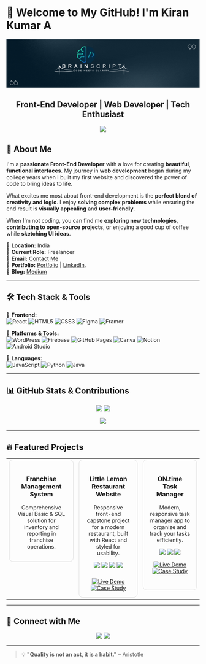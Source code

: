 # 🚀 Welcome to My GitHub! I'm Kiran Kumar A
![Brain Script](github%20profile/Brain%20script.gif)

<h2 align="center">Front-End Developer | Web Developer | Tech Enthusiast</h2>

<p align="center">
  <img src="https://readme-typing-svg.herokuapp.com?font=Fira+Code&pause=1000&color=36BCF7&width=435&lines=Passionate+about;Software+and+Web+Development;Building+Practical+Tech+Solutions;Aspiring+Front-End+Specialist;Always+Learning+%26+Growing" />
</p>

## 🌟 About Me

I'm a <b>passionate Front-End Developer</b> with a love for creating <b>beautiful</b>, <b>functional interfaces</b>. My journey in <b>web development</b> began during my college years when I built my first website and discovered the power of code to bring ideas to life.

What excites me most about front-end development is the <b>perfect blend of creativity and logic</b>. I enjoy <b>solving complex problems</b> while ensuring the end result is <b>visually appealing</b> and <b>user-friendly</b>.

When I'm not coding, you can find me <b>exploring new technologies</b>, <b>contributing to open-source projects</b>, or enjoying a good cup of coffee while <b>sketching UI ideas</b>.

📍 <b>Location:</b> India  
💼 <b>Current Role:</b> Freelancer  
📧 <b>Email:</b> [Contact Me](mailto:kirankumar21200211@gmail.com)  
🔗 <b>Portfolio:</b> [Portfolio](https://kirankumarwq.github.io/kirankumarwq/) | [LinkedIn](https://linkedin.com/in/KiranKumar21).  
📣 <b>Blog:</b> [Medium](https://medium.com/@Kiran-Kumar)

---

## 🛠️ Tech Stack & Tools

🔹 **Frontend:**  
![React](https://img.shields.io/badge/React-61DAFB?style=flat&logo=react&logoColor=black)
![HTML5](https://img.shields.io/badge/HTML5-E34F26?style=flat&logo=html5&logoColor=white)
![CSS3](https://img.shields.io/badge/CSS3-1572B6?style=flat&logo=css3&logoColor=white)
![Figma](https://img.shields.io/badge/Figma-F24E1E?style=flat&logo=figma&logoColor=white)
![Framer](https://img.shields.io/badge/Framer-black?style=flat&logo=framer&logoColor=blue)

🔹 **Platforms & Tools:**  
![WordPress](https://img.shields.io/badge/WordPress-21759B?style=flat&logo=wordpress&logoColor=white)
![Firebase](https://img.shields.io/badge/Firebase-FFCA28?style=flat&logo=firebase&logoColor=black)
![GitHub Pages](https://img.shields.io/badge/GitHub%20Pages-121013?style=flat&logo=github&logoColor=white)
![Canva](https://img.shields.io/badge/Canva-00C4CC?style=flat&logo=canva&logoColor=white)
![Notion](https://img.shields.io/badge/Notion-000000?style=flat&logo=notion&logoColor=white)
![Android Studio](https://img.shields.io/badge/Android%20Studio-3DDC84?style=flat&logo=android-studio&logoColor=white)

🔹 **Languages:**  
![JavaScript](https://img.shields.io/badge/JavaScript-323330?style=flat&logo=javascript&logoColor=F7DF1E)
![Python](https://img.shields.io/badge/Python-3670A0?style=flat&logo=python&logoColor=ffdd54)
![Java](https://img.shields.io/badge/Java-ED8B00?style=flat&logo=openjdk&logoColor=white)

---

## 📊 GitHub Stats & Contributions

<p align="center">
  <img src="https://github-readme-stats.vercel.app/api?username=Kirankumarwq&show_icons=true&theme=nightowl" width="48%" />
  <img src="https://github-readme-streak-stats.herokuapp.com/?user=Kirankumarwq&theme=nightowl" width="48%" />
</p>
<p align="center">
  <img src="https://github-readme-stats.vercel.app/api/top-langs/?username=Kirankumarwq&layout=compact&theme=nightowl" width="48%" />
</p>

---

## 🔥 Featured Projects
<!-- CARD LAYOUT USING HTML TABLE FOR BEST GITHUB RENDERING -->
<p align="center">
  <table>
    <tr>
      <!-- Card 1 -->
      <td width="320px" valign="top">
        <div align="center" style="border: 1px solid #ddd; border-radius: 10px; padding: 16px; position: relative;">
                    <h3>Franchise Management System</h3>
          <p>Comprehensive Visual Basic & SQL solution for inventory and reporting in franchise operations.</p>
        </div>
      </td>
      <!-- Card 2 -->
      <td width="320px" valign="top">
        <div align="center" style="border: 1px solid #ddd; border-radius: 10px; padding: 16px; position: relative;">
          <h3>Little Lemon Restaurant Website</h3>
          <p>Responsive front-end capstone project for a modern restaurant, built with React and styled for usability.</p>
          <p>
            <img src="https://img.shields.io/badge/React-61DAFB?style=flat&logo=react&logoColor=black" />
            <img src="https://img.shields.io/badge/CSS3-1572B6?style=flat&logo=css3&logoColor=white" />
            <img src="https://img.shields.io/badge/JavaScript-323330?style=flat&logo=javascript&logoColor=F7DF1E" />
            <img src="https://img.shields.io/badge/HTML5-E34F26?style=flat&logo=html5&logoColor=white" />
          </p>
          <div style="margin-top: 24px;">
            <a href="https://kirankumarwq.github.io/Little_Lemon_website/">
              <img src="https://img.shields.io/badge/Live%20Demo-%232d72fc?style=for-the-badge&logo=firefox-browser&logoColor=white"  alt="Live Demo"/>
            </a><br>
            <a href="https://github.com/kirankumarwq/Little_Lemon_website">
              <img src="https://img.shields.io/badge/Case%20Study-%23e1e4e8?style=for-the-badge&logo=read-the-docs&logoColor=black" alt="Case Study"/>
            </a>
          </div>
        </div>
      </td>
      <!-- Card 3 -->
      <td width="320px" valign="top">
        <div align="center" style="border: 1px solid #ddd; border-radius: 10px; padding: 16px; position: relative;">
          <h3>ON.time Task Manager</h3>
          <p>Modern, responsive task manager app to organize and track your tasks efficiently.</p>
          <p>
            <img src="https://img.shields.io/badge/JavaScript-323330?style=flat&logo=javascript&logoColor=F7DF1E" />
            <img src="https://img.shields.io/badge/CSS3-1572B6?style=flat&logo=css3&logoColor=white" />
            <img src="https://img.shields.io/badge/HTML5-E34F26?style=flat&logo=html5&logoColor=white" />
          </p>
          <div style="margin-bottom: 24px;">
            <a href="https://kirankumarwq.github.io/On-Time/">
              <img src="https://img.shields.io/badge/Live%20Demo-%232d72fc?style=for-the-badge&logo=firefox-browser&logoColor=white"  alt="Live Demo"/>
            </a><br>
            <a href="https://github.com/kirankumarwq/On-Time">
              <img src="https://img.shields.io/badge/Case%20Study-%23e1e4e8?style=for-the-badge&logo=read-the-docs&logoColor=black"  alt="Case Study"/>
            </a>
          </div>
        </div>
      </td>
    </tr>
  </table>
</p>

---

## 🤝 Connect with Me

<p align="center">
  <a href="https://linkedin.com/in/KiranKumar21"><img src="https://img.shields.io/badge/LinkedIn-Connect-blue?style=for-the-badge&logo=linkedin"></a>
  <a href="https://github.com/kirankumarwq"><img src="https://img.shields.io/badge/GitHub-Follow-black?style=for-the-badge&logo=github"></a>
</p>

---

> 💡 <b>"Quality is not an act, it is a habit."</b> – Aristotle
